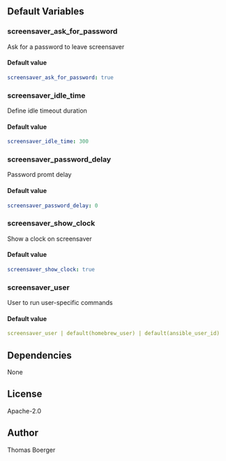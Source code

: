 
## Default Variables

### screensaver_ask_for_password

Ask for a password to leave screensaver

#### Default value

```yaml
screensaver_ask_for_password: true
```

### screensaver_idle_time

Define idle timeout duration

#### Default value

```yaml
screensaver_idle_time: 300
```

### screensaver_password_delay

Password promt delay

#### Default value

```yaml
screensaver_password_delay: 0
```

### screensaver_show_clock

Show a clock on screensaver

#### Default value

```yaml
screensaver_show_clock: true
```

### screensaver_user

User to run user-specific commands

#### Default value

```yaml
screensaver_user | default(homebrew_user) | default(ansible_user_id)
```
## Dependencies

None

## License

Apache-2.0

## Author

Thomas Boerger
